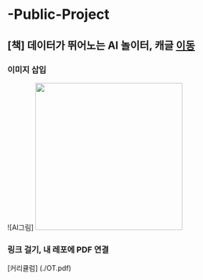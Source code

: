 # -Public-Project

## [책] 데이터가 뛰어노는 AI 놀이터, 캐글 [이동](http://www.naver.com)


### 이미지 삽입
![AI그림]
<img src = "https://blogfiles.pstatic.net/MjAyMzExMThfMTgx/MDAxNzAwMjk2ODI3MjY2.3qREHw8jHWwEjVGKKS7QtkOJKZyYC-BOKBITQKakmeYg.vT-fFp4qOkdVt5eRlmgIQ8vtpkOasPguoZl_DexvmyQg.JPEG.ohhappydiana/20231110-4.jpeg" width="300" height="300">


### 링크 걸기, 내 레포에 PDF 연결
[커리큘럼]
(./OT.pdf)
